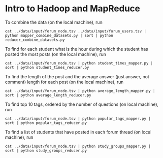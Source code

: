 Intro to Hadoop and MapReduce
=============================

To combine the data (on the local machine), run

`cat ../data/input/forum_node.tsv ../data/input/forum_users.tsv | python mapper_combine_datasets.py | sort | python reducer_combine_datasets.py`

To find for each student what is the hour during which the student has posted the most posts (on the local machine), run

`cat ../data/input/forum_node.tsv | python student_times_mapper.py | sort | python student_times_reducer.py`

To find the length of the post and the average answer (just answer, not comment) length for each post (on the local machine), run

`cat ../data/input/forum_node.tsv | python average_length_mapper.py | sort | python average_length_reducer.py`

To find top 10 tags, ordered by the number of questions (on local machine), run

`cat ../data/input/forum_node.tsv | python popular_tags_mapper.py | sort | python popular_tags_reducer.py`

To find a list of students that have posted in each forum thread (on local machine), run

`cat ../data/input/forum_node.tsv | python study_groups_mapper.py | sort | python study_groups_reducer.py`
